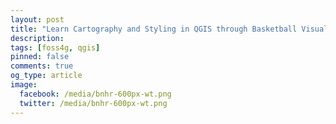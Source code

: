```yaml
---
layout: post
title: "Learn Cartography and Styling in QGIS through Basketball Visualization (Part 5): 2D Binning and Legends"
description:
tags: [foss4g, qgis]
pinned: false
comments: true
og_type: article
image:
  facebook: /media/bnhr-600px-wt.png
  twitter: /media/bnhr-600px-wt.png
---
```

